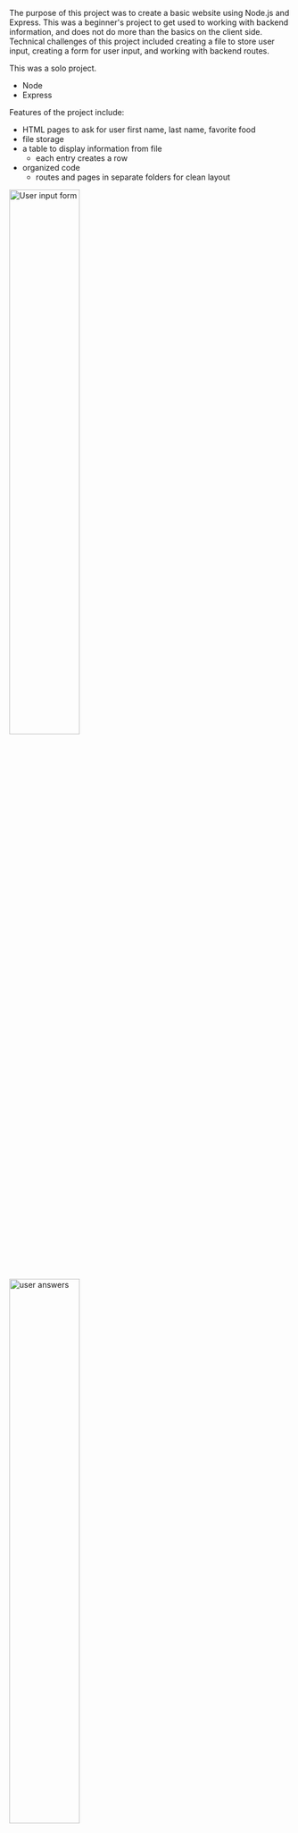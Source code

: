 The purpose of this project was to create a basic website using Node.js and Express. This was a beginner's project to get used to working with backend information, and does not do more than the basics on the client side. Technical challenges of this project included creating a file to store user input, creating a form for user input, and working with backend routes.

This was a solo project.

+ Node
+ Express

Features of the project include:
+ HTML pages to ask for user first name, last name, favorite food
+ file storage
+ a table to display information from file
  - each entry creates a row
+ organized code
  - routes and pages in separate folders for clean layout

<img src="https://github.com/user-attachments/assets/f4eb950b-8adf-4741-a3ad-50030cc24aec" width="50%" alt="User input form" />
<img src="https://github.com/user-attachments/assets/c21dec39-c67d-44b6-bd6c-f72df194f48c" width="50%" alt="user answers" />
